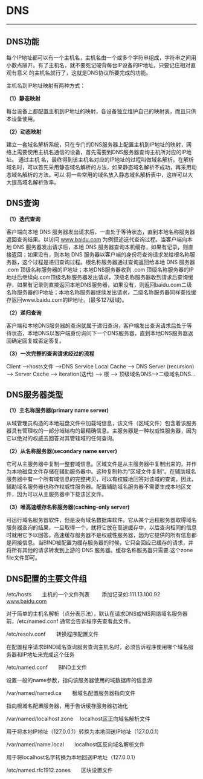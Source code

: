 # DNS
---
## DNS功能
每个IP地址都可以有一个主机名，主机名由一个或多个字符串组成，字符串之间用小数点隔开。有了主机名，就不要死记硬背每台IP设备的IP地址，只要记住相对直观有意义
的主机名就行了，这就是DNS协议所要完成的功能。

主机名到IP地址映射有两种方式：

**（1）静态映射**

每台设备上都配置主机到IP地址的映射，各设备独立维护自己的映射表，而且只供本设备使用。

**（2）动态映射**

建立一套域名解析系统，只在专门的DNS服务器上配置主机到IP地址的映射，网络上需要使用主机名通信的设备，首先需要到DNS服务器查询主机所对应的IP地址。 通过主机
名，最终得到该主机名对应的IP地址的过程叫做域名解析。在解析域名时，可以首先采用静态域名解析的方法，如果静态域名解析不成功，再采用动态域名解析的方法。可以
将一些常用的域名放入静态域名解析表中，这样可以大大提高域名解析效率。
## DNS查询
**（1）迭代查询**

客户端向本地 DNS 服务器发出请求后，一直处于等待状态，直到本地名称服务器返回查询结果。以访问 www.baidu.com 为例叙述迭代查询过程。当客户端向本地 DNS 服务器发出请求后，本地 DNS 服务器查询本机缓存，如果有记录，则直接返回；如果没有，则本地 DNS 服务器以客户端的身份将查询请求发给根名称服务器，这个过程是递归查询过程。根名称服务器通过查询返回给本地 DNS 服务器 .com 顶级名称服务器的IP地址；本地DNS服务器收到 .com 顶级名称服务器的IP地址后继续向.com顶级名称服务器发出请求，顶级名称服务器收到请求后查询缓存，如果有记录则直接返回本地DNS服务器，如果没有，则返回baidu.com二级名称服务器的IP地址；本地名称服务器继续发出请求，二级名称服务器同样查找缓存返回www.baidu.com的IP地址。(最多127级域)。

**（2）递归查询**

客户端和本地DNS服务器的查询就属于递归查询，客户端发出查询请求后处于等待状态，本地DNS以客户端身份询问下一个DNS服务器，直到本地DNS服务器返回确定回复或否定答复。

**（3）一次完整的查询请求经过的流程**

Client -->hosts文件 -->DNS Service Local Cache --> DNS Server (recursion) --> Server Cache --> iteration(迭代) --> 根
--> 顶级域名DNS-->二级域名DNS…
## DNS服务器类型
**（1）主名称服务器(primary name server)**

从域管理员构造的本地磁盘文件中加载域信息，该文件（区域文件）包含着该服务器具有管理权的一部分域结构的最精确信息。主服务器是一种权威性服务器，因为它以绝对的权威去回答对其管辖域的任何查询。

**（2）从名称服务器(secondary name server)**

它可从主服务器中复制一整套域信息。区域文件是从主服务器中复制出来的，并作为本地磁盘文件存储在辅助服务器中。这种复制称为”区域文件复制”。在辅助域名服务器中有一个所有域信息的完整拷贝，可以有权威地回答对该域的查询。因此，辅助域名服务器也称作权威性服务器。配置辅助域名服务器不需要生成本地区文件，因为可以从主服务器中下载该区文件。

**（3）唯高速缓存名称服务器(caching-only server)**

可运行域名服务器软件，但是没有域名数据库软件。它从某个远程服务器取得域名服务器查询的结果，一旦取得一个，就将它放在高速缓存中，以后查询相同的信息时就用它予以回答。高速缓存服务器不是权威性服务器，因为它提供的所有信息都是间接信息。当BIND被配置为缓存服务器的时候，它只会回应已缓存的请求，并将所有其他的请求转发到上游的 DNS 服务器。缓存名称服务器只需要.这个zone file文件即可。

## DNS配置的主要文件组
/etc/hosts　　主机的一个文件列表 　　添加记录如:111.13.100.92   www.baidu.com

对于简单的主机名解析（点分表示法），默认在请求DNS或NIS网络域名服务器前，/etc/named.conf 通常会告诉程序先查看此文件。

/etc/resolv.conf　　转换程序配置文件

在配置程序请求BIND域名查询服务查询主机名时，必须告诉程序使用哪个域名服务器和IP地址来完成这个任务

/etc/named.conf　　BIND主文件

设置一般的name参数，指向该服务器使用的域数据库的信息源

/var/named/named.ca　　根域名配置服务器指向文件

指向根域名配置服务器，用于告诉缓存服务器初始化

/var/named/localhost.zone　   localhost区正向域名解析文件

用于将本地IP地址（127.0.0.1）转换为本地回送IP地址（127.0.0.1）

/var/named/name.local　　localhost区反向域名解析文件

用于将localhost名字转换为本地回送IP地址（127.0.0.1）

/etc/named.rfc1912.zones　　区块设置文件


